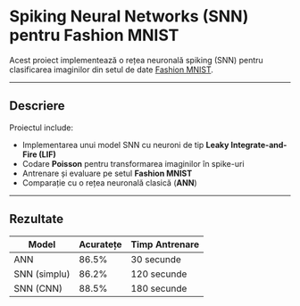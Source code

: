 # Spiking Neural Networks (SNN) pentru Fashion MNIST

Acest proiect implementează o rețea neuronală spiking (SNN) pentru clasificarea imaginilor din setul de date [Fashion MNIST](https://github.com/zalandoresearch/fashion-mnist).

---

## Descriere

Proiectul include:

- Implementarea unui model SNN cu neuroni de tip **Leaky Integrate-and-Fire (LIF)**
- Codare **Poisson** pentru transformarea imaginilor în spike-uri
- Antrenare și evaluare pe setul **Fashion MNIST**
- Comparație cu o rețea neuronală clasică (**ANN**)

---


## Rezultate

|     Model     | Acuratețe  | Timp Antrenare |
|---------------|------------|----------------|
| ANN           |   86.5%    | 30 secunde     |
| SNN (simplu)  |   86.2%    | 120 secunde    |
| SNN (CNN)     |   88.5%    | 180 secunde    |


